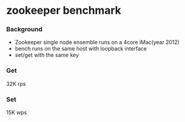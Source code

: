 # zookeeper benchmark

### Background

- Zookeeper single node ensemble runs on a 4core iMac(year 2012)
- bench runs on the same host with loopback interface
- set/get with the same key

### Get

32K rps

### Set

15K wps

